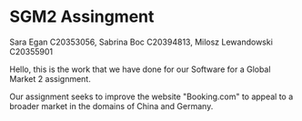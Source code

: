 # SGM2 Assingment

Sara Egan C20353056, Sabrina Boc C20394813, Milosz Lewandowski C20355901

Hello, this is the work that we have done for our Software for a Global Market 2 assignment.

Our assignment seeks to improve the website "Booking.com" to appeal to a broader market in the domains of China and Germany. 
